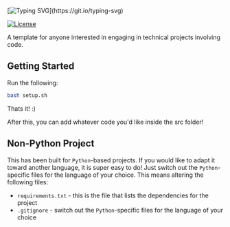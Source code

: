 [![Typing SVG](https://readme-typing-svg.demolab.com?font=Georgia&size=32&duration=4000&pause=400&color=EE7600&vCenter=true&multiline=false&width=750&height=100&lines=Project-Template;)](https://git.io/typing-svg)

[![License](https://img.shields.io/badge/License-MIT-green.svg)](https://opensource.org/license/mit/)

A template for anyone interested in engaging in technical projects involving code.


## Getting Started

Run the following:
```bash
bash setup.sh
```

Thats it! :)

After this, you can add whatever code you'd like inside the src folder!

## Non-Python Project

This has been built for `Python`-based projects. If you would like to adapt it toward another language, it is super easy to do! Just switch out the `Python`-specific files for the language of your choice. This means altering the following files:

- `requirements.txt` - this is the file that lists the dependencies for the project
- `.gitignore` - switch out the `Python`-specific files for the language of your choice
